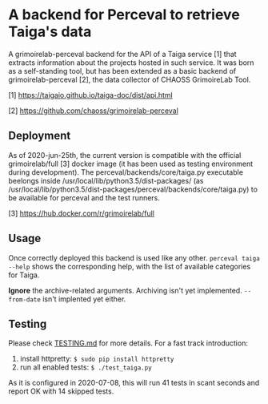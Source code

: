 # A backend for Perceval to retrieve Taiga's data
A grimoirelab-perceval backend for the API of a Taiga service [1] that extracts information about the projects hosted in such service.
It was born as a self-standing tool, but has been extended as a basic backend of grimoirelab-perceval [2], the data collector of CHAOSS GrimoireLab Tool.

[1] https://taigaio.github.io/taiga-doc/dist/api.html

[2] https://github.com/chaoss/grimoirelab-perceval

## Deployment
As of 2020-jun-25th, the current version is compatible with the official grimoirelab/full [3] docker image (it has been used as testing environment during development).
The perceval/backends/core/taiga.py executable beelongs inside /usr/local/lib/python3.5/dist-packages/ (as /usr/local/lib/python3.5/dist-packages/perceval/backends/core/taiga.py) to be available for perceval and the test runners.

[3] https://hub.docker.com/r/grimoirelab/full

## Usage
Once correctly deployed this backend is used like any other. `perceval taiga --help` shows the corresponding help, with the list of available categories for Taiga. 

**Ignore** the archive-related arguments. Archiving isn't yet implemented. `--from-date` isn't implented yet either.

## Testing

Please check [TESTING.md](https://github.com/fioddor/taiga-perceval-backend/blob/master/TESTING.md) for more details. For a fast track introduction:

1. install httpretty: `$ sudo pip install httpretty`
1. run all enabled tests: `$ ./test_taiga.py`

As it is configured in 2020-07-08, this will run 41 tests in scant seconds and report OK with 14 skipped tests.
